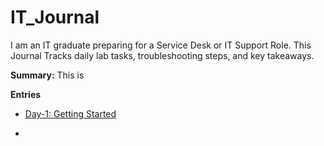 # IT_Journal
I am an IT graduate preparing for a Service Desk or IT Support Role. This Journal Tracks daily lab tasks, troubleshooting steps, and key takeaways.

**Summary:**
This is 

**Entries**

- [Day-1: Getting Started](Day-01.md)

- 
